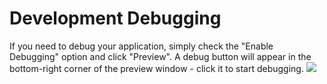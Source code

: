 # Development Debugging

If you need to debug your application, simply check the "Enable Debugging" option and click "Preview". A debug button will appear in the bottom-right corner of the preview window - click it to start debugging.
![](../static/imgs/debug.webp)